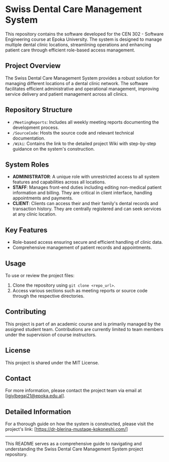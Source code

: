 # Swiss Dental Care Management System

This repository contains the software developed for the CEN 302 - Software Engineering course at Epoka University. The system is designed to manage multiple dental clinic locations, streamlining operations and enhancing patient care through efficient role-based access management.

## Project Overview

The Swiss Dental Care Management System provides a robust solution for managing different locations of a dental clinic network. The software facilitates efficient administrative and operational management, improving service delivery and patient management across all clinics.

## Repository Structure

- `/MeetingReports`: Includes all weekly meeting reports documenting the development process.
- `/SourceCode`: Hosts the source code and relevant technical documentation.
- `/Wiki`: Contains the link to the detailed project Wiki with step-by-step guidance on the system's construction.

## System Roles

- **ADMINISTRATOR**: A unique role with unrestricted access to all system features and capabilities across all locations.
- **STAFF**: Manages front-end duties including editing non-medical patient information and billing. They are critical in client interface, handling appointments and payments.
- **CLIENT**: Clients can access their and their family's dental records and transaction history. They are centrally registered and can seek services at any clinic location.

## Key Features

- Role-based access ensuring secure and efficient handling of clinic data.
- Comprehensive management of patient records and appointments.

## Usage

To use or review the project files:
1. Clone the repository using `git clone <repo_url>`.
2. Access various sections such as meeting reports or source code through the respective directories.

## Contributing

This project is part of an academic course and is primarily managed by the assigned student team. Contributions are currently limited to team members under the supervision of course instructors.

## License

This project is shared under the MIT License.

## Contact

For more information, please contact the project team via email at [igjylbegaj21@epoka.edu.al].

## Detailed Information

For a thorough guide on how the system is constructed, please visit the project's link: [https://dr-blerina-mustaqe-kokoneshi.com/]

---

This README serves as a comprehensive guide to navigating and understanding the Swiss Dental Care Management System project repository.
